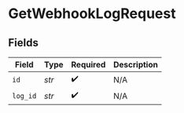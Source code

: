 # GetWebhookLogRequest


## Fields

| Field              | Type               | Required           | Description        |
| ------------------ | ------------------ | ------------------ | ------------------ |
| `id`               | *str*              | :heavy_check_mark: | N/A                |
| `log_id`           | *str*              | :heavy_check_mark: | N/A                |